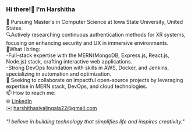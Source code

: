 ### Hi there!👋 I'm Harshitha

🔭 Pursuing Master's in Computer Science at Iowa State University, United States.<br/>
🔍Actively researching continuous authentication methods for XR systems, focusing on enhancing security and UX in immersive environments.<br/>
🌟What I bring:<br/>
    -Full-stack expertise with the MERN(MongoDB, Express.js, React.js, Node.js) stack, crafting interactive web applications.<br/>
    -Strong DevOps foundation with skills in AWS, Docker, and Jenkins, specializing in automation and optimization.<br/>
🤝 Seeking to collaborate on impactful open-source projects by leveraging expertise in MERN stack, DevOps, and cloud technologies.<br/>
📫 How to reach me:<br/>
  🌐 [LinkedIn](https://www.linkedin.com/in/harshithasivalingala/)<br/>
  ✉️ harshithasivalingala22@gmail.com

*"I believe in building technology that simplifies life and inspires creativity."*

<!--
**HarshithaSivalingala/HarshithaSivalingala** is a ✨ _special_ ✨ repository because its `README.md` (this file) appears on your GitHub profile.

Here are some ideas to get you started:

- 🔭 I’m currently working on ...
- 🌱 I’m currently learning ...
- 👯 I’m looking to collaborate on ...
- 🤔 I’m looking for help with ...
- 💬 Ask me about ...
- 📫 How to reach me: ...
- 😄 Pronouns: ...
- ⚡ Fun fact: ...
-->
